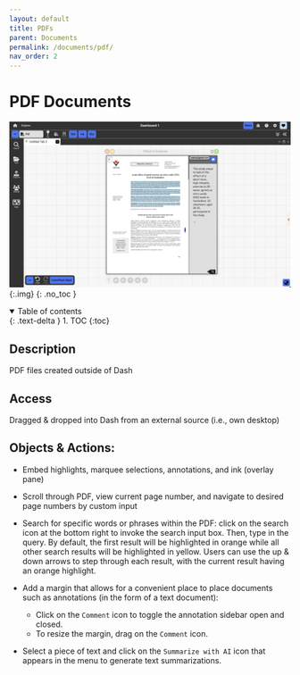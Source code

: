 ```yaml
---
layout: default
title: PDFs
parent: Documents
permalink: /documents/pdf/
nav_order: 2
---
```


# PDF Documents

![](../../assets/images/environment/pdf_doc.png){:.img}
{: .no_toc }

<details open markdown="block">
  <summary>
    Table of contents
  </summary>
  {: .text-delta }
1. TOC
{:toc}
</details>

## Description

PDF files created outside of Dash

## Access

Dragged & dropped into Dash from an external source (i.e., own desktop)

## Objects & Actions:

- Embed highlights, marquee selections, annotations, and ink (overlay pane)
- Scroll through PDF, view current page number, and navigate to desired page numbers by custom input
- Search for specific words or phrases within the PDF: click on the search icon at the bottom right to invoke the search input box. Then, type in the query. By default, the first result will be highlighted in orange while all other search results will be highlighted in yellow. Users can use the up & down arrows to step through each result, with the current result having an orange highlight.
- Add a margin that allows for a convenient place to place documents such as annotations (in the form of a text document):

  - Click on the `Comment` icon to toggle the annotation sidebar open and closed.
  - To resize the margin, drag on the `Comment` icon.

- Select a piece of text and click on the `Summarize with AI` icon that appears in the menu to generate text summarizations.
